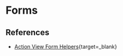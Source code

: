 # Forms

## References

* [Action View Form Helpers](https://guides.rubyonrails.org/form_helpers.html){target=_blank}
